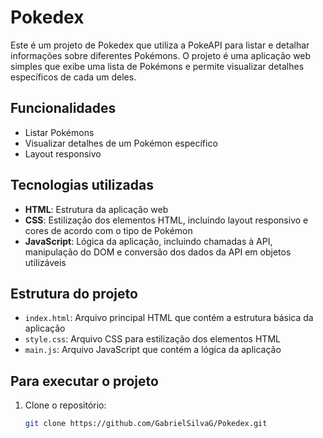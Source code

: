 # Pokedex

Este é um projeto de Pokedex que utiliza a PokeAPI para listar e detalhar informações sobre diferentes Pokémons. O projeto é uma aplicação web simples que exibe uma lista de Pokémons e permite visualizar detalhes específicos de cada um deles.

## Funcionalidades

- Listar Pokémons
- Visualizar detalhes de um Pokémon específico
- Layout responsivo

## Tecnologias utilizadas

- **HTML**: Estrutura da aplicação web
- **CSS**: Estilização dos elementos HTML, incluindo layout responsivo e cores de acordo com o tipo de Pokémon
- **JavaScript**: Lógica da aplicação, incluindo chamadas à API, manipulação do DOM e conversão dos dados da API em objetos utilizáveis

## Estrutura do projeto

- `index.html`: Arquivo principal HTML que contém a estrutura básica da aplicação
- `style.css`: Arquivo CSS para estilização dos elementos HTML
- `main.js`: Arquivo JavaScript que contém a lógica da aplicação

## Para executar o projeto

1. Clone o repositório:
   ```bash
   git clone https://github.com/GabrielSilvaG/Pokedex.git
